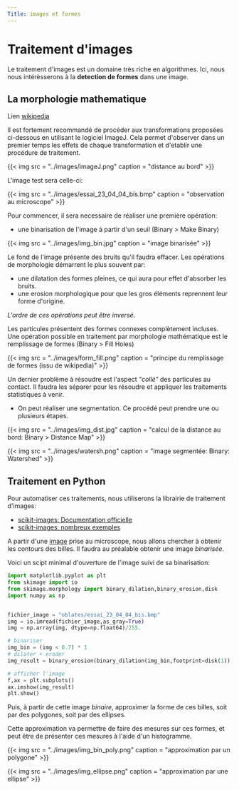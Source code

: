 ```yaml
---
Title: images et formes
---
```


# Traitement d'images
Le traitement d'images est un domaine très riche en algorithmes. Ici, nous nous intérèsserons à la **detection de formes** dans une image.

## La morphologie mathematique
Lien [wikipedia](https://fr.wikipedia.org/wiki/Morphologie_math%C3%A9matique)

Il est fortement recommandé de procéder aux transformations proposées ci-dessous en utilisant le logiciel ImageJ. Cela permet d'observer dans un premier temps les effets de chaque transformation et d'etablir une procédure de traitement.

{{< img src = "../images/imageJ.png" caption = "distance au bord" >}}

L'image test sera celle-ci:

{{< img src = "../images/essai_23_04_04_bis.bmp" caption = "observation au microscope" >}}

Pour commencer, il sera necessaire de réaliser une première opération:

* une binarisation de l'image à partir d'un seuil (Binary > Make Binary)

{{< img src = "../images/img_bin.jpg" caption = "image binarisée" >}}

Le fond de l'image présente des bruits qu'il faudra effacer. Les opérations de morphologie démarrent le plus souvent par:

* une dilatation des formes pleines, ce qui aura pour effet d'absorber les bruits.
* une erosion morphologique pour que les gros éléments reprennent leur forme d'origine.

*L'ordre de ces opérations peut être inversé*.

Les particules présentent des formes connexes complètement incluses. Une opération possible en traitement par morphologie mathématique est le remplissage de formes (Binary > Fill Holes)

{{< img src = "../images/form_fill.png" caption = "principe du remplissage de formes (issu de wikipedia)" >}}

Un dernier problème à résoudre est l'aspect *"collé"* des particules au contact. Il faudra les séparer pour les résoudre et appliquer les traitements statistiques à venir.

* On peut réaliser une segmentation. Ce procédé peut prendre une ou plusieurs étapes.

{{< img src = "../images/img_dist.jpg" caption = "calcul de la distance au bord: Binary > Distance Map" >}}

{{< img src = "../images/watersh.png" caption = "image segmentée: Binary: Watershed" >}}

## Traitement en Python
Pour automatiser ces traitements, nous utiliserons la librairie de traitement d'images:

* [scikit-images: Documentation officielle](https://scikit-image.org/docs/dev/user_guide/install.html)
* [scikit-images: nombreux exemples](https://scikit-image.org/docs/stable/auto_examples/)

A partir d'une [image](../images/essai_23_04_04_bis.bmp) prise au microscope, nous allons chercher à obtenir les contours des billes. Il faudra au préalable obtenir une image *binarisée*. 

Voici un scipt minimal d'ouverture de l'image suivi de sa binarisation:

```python
import matplotlib.pyplot as plt
from skimage import io
from skimage.morphology import binary_dilation,binary_erosion,disk
import numpy as np


fichier_image = "oblates/essai_23_04_04_bis.bmp"
img = io.imread(fichier_image,as_gray=True)
img = np.array(img, dtype=np.float64)/255.

# binariser
img_bin = (img < 0.7) * 1
# dilater + eroder
img_result = binary_erosion(binary_dilation(img_bin,footprint=disk(1)),footprint=disk(1))

# afficher l'image
f,ax = plt.subplots()
ax.imshow(img_result)
plt.show()

```


Puis, à partir de cette image *binaire*, approximer la forme de ces billes, soit par des polygones, soit par des ellipses. 

Cette approximation va permettre de faire des mesures sur ces formes, et peut être de présenter ces mesures à l'aide d'un histogramme.



{{< img src = "../images/img_bin_poly.png" caption = "approximation par un polygone" >}}

{{< img src = "../images/img_ellipse.png" caption = "approximation par une ellipse" >}}
